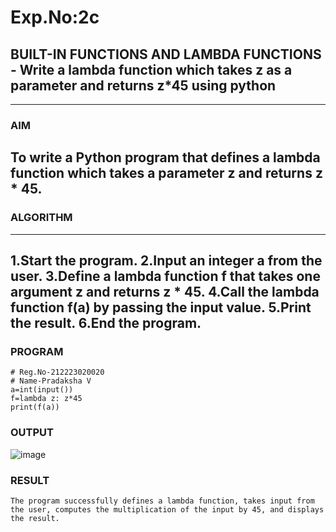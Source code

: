 # Exp.No:2c
## BUILT-IN FUNCTIONS AND LAMBDA FUNCTIONS - Write a lambda function which takes z as a parameter and returns z*45 using python

---

### AIM  
To write a Python program that defines a lambda function which takes a parameter z and returns z * 45.
---

### ALGORITHM
---
1.Start the program.
2.Input an integer a from the user.
3.Define a lambda function f that takes one argument z and returns z * 45.
4.Call the lambda function f(a) by passing the input value.
5.Print the result.
6.End the program.
---

### PROGRAM

```
# Reg.No-212223020020
# Name-Pradaksha V
a=int(input())
f=lambda z: z*45
print(f(a))
```

### OUTPUT


![image](https://github.com/user-attachments/assets/082d0d67-fb16-4651-8c10-6d8b95d1ef05)



### RESULT

```
The program successfully defines a lambda function, takes input from the user, computes the multiplication of the input by 45, and displays the result.
```
